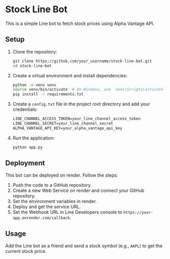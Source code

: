 # Stock Line Bot

This is a simple Line bot to fetch stock prices using Alpha Vantage API.

## Setup

1. Clone the repository:
    ```sh
    git clone https://github.com/your_username/stock-line-bot.git
    cd stock-line-bot
    ```

2. Create a virtual environment and install dependencies:
    ```sh
    python -m venv venv
    source venv/bin/activate  # On Windows, use `venv\Scripts\activate`
    pip install -r requirements.txt
    ```

3. Create a `config.txt` file in the project root directory and add your credentials:
    ```txt
    LINE_CHANNEL_ACCESS_TOKEN=your_line_channel_access_token
    LINE_CHANNEL_SECRET=your_line_channel_secret
    ALPHA_VANTAGE_API_KEY=your_alpha_vantage_api_key
    ```

4. Run the application:
    ```sh
    python app.py
    ```

## Deployment

This bot can be deployed on render. Follow the steps:

1. Push the code to a GitHub repository.
2. Create a new Web Service on render and connect your GitHub repository.
3. Set the environment variables in render.
4. Deploy and get the service URL.
5. Set the Webhook URL in Line Developers console to `https://your-app.onrender.com/callback`.

## Usage

Add the Line bot as a friend and send a stock symbol (e.g., `AAPL`) to get the current stock price.
